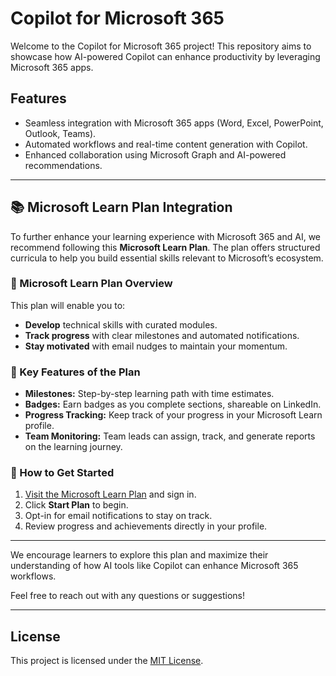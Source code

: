# Copilot for Microsoft 365

Welcome to the Copilot for Microsoft 365 project! This repository aims to showcase how AI-powered Copilot can enhance productivity by leveraging Microsoft 365 apps.

## Features
- Seamless integration with Microsoft 365 apps (Word, Excel, PowerPoint, Outlook, Teams).
- Automated workflows and real-time content generation with Copilot.
- Enhanced collaboration using Microsoft Graph and AI-powered recommendations.

---

## 📚 Microsoft Learn Plan Integration

To further enhance your learning experience with Microsoft 365 and AI, we recommend following this **Microsoft Learn Plan**. The plan offers structured curricula to help you build essential skills relevant to Microsoft’s ecosystem.

### 🚀 Microsoft Learn Plan Overview  
This plan will enable you to:
- **Develop** technical skills with curated modules.
- **Track progress** with clear milestones and automated notifications.
- **Stay motivated** with email nudges to maintain your momentum.

### 🔑 Key Features of the Plan  
- **Milestones:** Step-by-step learning path with time estimates.
- **Badges:** Earn badges as you complete sections, shareable on LinkedIn.
- **Progress Tracking:** Keep track of your progress in your Microsoft Learn profile.
- **Team Monitoring:** Team leads can assign, track, and generate reports on the learning journey.

### 🔗 How to Get Started
1. [Visit the Microsoft Learn Plan](https://learn.microsoft.com/en-us/plans/o1mmcm6o12jygw) and sign in.
2. Click **Start Plan** to begin.
3. Opt-in for email notifications to stay on track.
4. Review progress and achievements directly in your profile.

---

We encourage learners to explore this plan and maximize their understanding of how AI tools like Copilot can enhance Microsoft 365 workflows.

Feel free to reach out with any questions or suggestions!

---

## License
This project is licensed under the [MIT License](LICENSE).
